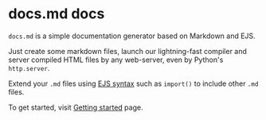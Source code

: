
# docs.md docs

`docs.md` is a simple documentation generator based on Markdown and EJS.

Just create some markdown files, launch our lightning-fast compiler and server compiled HTML files by any web-server, even by Python's `http.server`.

Extend your `.md` files using [EJS syntax](https://ejs.co) such as `import()` to include other `.md` files.

To get started, visit [Getting started](/getting-started.html) page.
